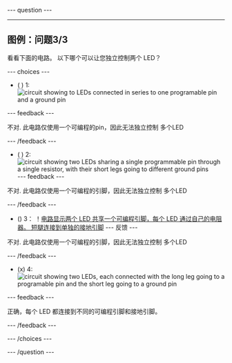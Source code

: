 \--- question ---

---

## 图例：问题3/3

看看下面的电路。 以下哪个可以让您独立控制两个 LED？

\--- choices ---

- ( ) 1:
  ![circuit showing to LEDs connected in series to one programable pin and a ground pin](images/t-led-2.png)

\--- feedback ---

不对. 此电路仅使用一个可编程的pin，因此无法独立控制 多个LED

\--- /feedback ---

- ( ) 2:
  ![circuit showing two LEDs sharing a single programmable pin through a single resistor, with their short legs going to different ground pins](images/t-led-3.png)
  \--- feedback ---

不对. 此电路仅使用一个可编程的引脚，因此无法独立控制 多个LED

\--- /feedback ---

- () 3：
  ！[电路显示两个 LED 共享一个可编程引脚，每个 LED 通过自己的电阻器。 短腿连接到单独的接地引脚](images/t-led-4.png)
  \--- 反馈 ---

不对. 此电路仅使用一个可编程的引脚，因此无法独立控制 多个LED

\--- /feedback ---

- (x) 4:
  ![circuit showing two LEDs, each connected with the long leg going to a programable pin and the short leg going to a ground pin](images/t-led-1.png)

\--- feedback ---

正确，每个 LED 都连接到不同的可编程引脚和接地引脚。

\--- /feedback ---

\--- /choices ---

\--- /question ---
